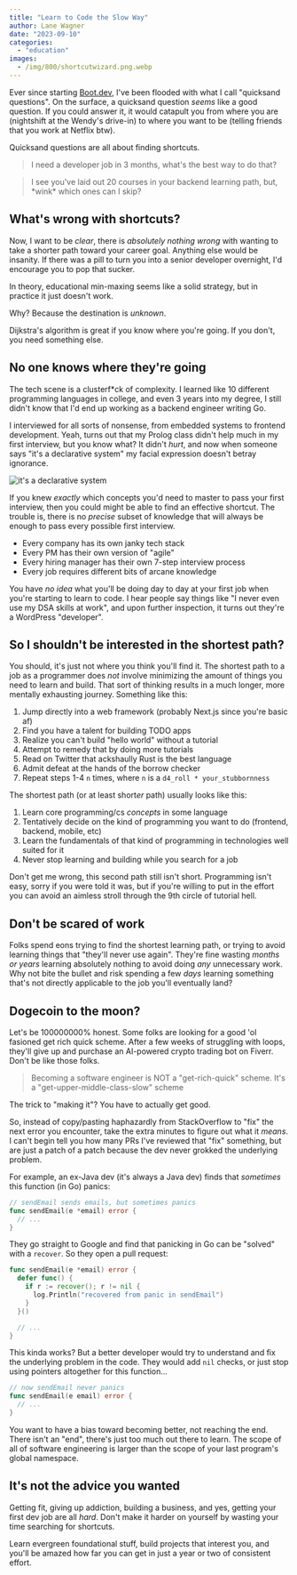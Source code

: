 ```yaml
---
title: "Learn to Code the Slow Way"
author: Lane Wagner
date: "2023-09-10"
categories: 
  - "education"
images:
  - /img/800/shortcutwizard.png.webp
---
```


Ever since starting [Boot.dev](https://www.boot.dev), I've been flooded with what I call "quicksand questions". On the surface, a quicksand question *seems* like a good question. If you could answer it, it would catapult you from where you are (nightshift at the Wendy's drive-in) to where you want to be (telling friends that you work at Netflix btw).

Quicksand questions are all about finding shortcuts.

> I need a developer job in 3 months, what's the best way to do that?

> I see you've laid out 20 courses in your backend learning path, but, \*wink\* which ones can I skip?

## What's wrong with shortcuts?

Now, I want to be *clear*, there is *absolutely nothing wrong* with wanting to take a shorter path toward your career goal. Anything else would be insanity. If there was a pill to turn you into a senior developer overnight, I'd encourage you to pop that sucker.

In theory, educational min-maxing seems like a solid strategy, but in practice it just doesn't work.

Why? Because the destination is *unknown*.

Dijkstra's algorithm is great if you know where you're going. If you don't, you need something else.

## No one knows where they're going

The tech scene is a clusterf*ck of complexity. I learned like 10 different programming languages in college, and even 3 years into my degree, I still didn't know that I'd end up working as a backend engineer writing Go.

I interviewed for all sorts of nonsense, from embedded systems to frontend development. Yeah, turns out that my Prolog class didn't help much in my first interview, but you know what? It didn't *hurt*, and now when someone says "it's a declarative system" my facial expression doesn't betray ignorance.

![it's a declarative system](/img/800/its-declarative.png.webp)

If you knew *exactly* which concepts you'd need to master to pass your first interview, then you could might be able to find an effective shortcut. The trouble is, there is no *precise* subset of knowledge that will always be enough to pass every possible first interview.

* Every company has its own janky tech stack
* Every PM has their own version of "agile"
* Every hiring manager has their own 7-step interview process
* Every job requires different bits of arcane knowledge

You have *no idea* what you'll be doing day to day at your first job when you're starting to learn to code. I hear people say things like "I never even use my DSA skills at work", and upon further inspection, it turns out they're a WordPress "developer".

## So I shouldn't be interested in the shortest path?

You should, it's just not where you think you'll find it. The shortest path to a job as a programmer does *not* involve minimizing the amount of things you need to learn and build. That sort of thinking results in a much longer, more mentally exhausting journey. Something like this:

1. Jump directly into a web framework (probably Next.js since you're basic af)
2. Find you have a talent for building TODO apps
3. Realize you can't build "hello world" without a tutorial
4. Attempt to remedy that by doing more tutorials
5. Read on Twitter that ackshaully Rust is the best language
6. Admit defeat at the hands of the borrow checker
7. Repeat steps 1-4 `n` times, where `n` is a `d4_roll * your_stubbornness`

The shortest path (or at least short*er* path) usually looks like this:

1. Learn core programming/cs *concepts* in some language
2. Tentatively decide on the kind of programming you want to do (frontend, backend, mobile, etc)
3. Learn the fundamentals of that kind of programming in technologies well suited for it
4. Never stop learning and building while you search for a job

Don't get me wrong, this second path still isn't short. Programming isn't easy, sorry if you were told it was, but if you're willing to put in the effort you can avoid an aimless stroll through the 9th circle of tutorial hell.

## Don't be scared of work

Folks spend eons trying to find the shortest learning path, or trying to avoid learning things that "they'll never use again". They're fine wasting *months or years* learning absolutely nothing to avoid doing *any* unnecessary work. Why not bite the bullet and risk spending a few *days* learning something that's not directly applicable to the job you'll eventually land?

## Dogecoin to the moon?

Let's be 100000000% honest. Some folks are looking for a good 'ol fasioned get rich quick scheme. After a few weeks of struggling with loops, they'll give up and purchase an AI-powered crypto trading bot on Fiverr. Don't be like those folks.

> Becoming a software engineer is NOT a "get-rich-quick" scheme. It's a "get-upper-middle-class-slow" scheme

The trick to "making it"? You have to actually get good.

So, instead of copy/pasting haphazardly from StackOverflow to "fix" the next error you encounter, take the extra minutes to figure out what it *means*. I can't begin tell you how many PRs I've reviewed that "fix" something, but are just a patch of a patch because the dev never grokked the underlying problem.

For example, an ex-Java dev (it's always a Java dev) finds that *sometimes* this function (in Go) panics:

```go
// sendEmail sends emails, but sometimes panics
func sendEmail(e *email) error {
  // ...
}
```

They go straight to Google and find that panicking in Go can be "solved" with a `recover`. So they open a pull request:

```go
func sendEmail(e *email) error {
  defer func() {
    if r := recover(); r != nil {
      log.Println("recovered from panic in sendEmail")
    }
  }()

  // ...
}
```

This kinda works? But a better developer would try to understand and fix the underlying problem in the code. They would add `nil` checks, or just stop using pointers altogether for this function...

```go
// now sendEmail never panics
func sendEmail(e email) error {
  // ...
}
```

You want to have a bias toward becoming better, not reaching the end. There isn't an "end", there's just too much out there to learn. The scope of all of software engineering is larger than the scope of your last program's global namespace.

## It's not the advice you wanted

Getting fit, giving up addiction, building a business, and yes, getting your first dev job are all *hard*. Don't make it harder on yourself by wasting your time searching for shortcuts.

Learn evergreen foundational stuff, build projects that interest you, and you'll be amazed how far you can get in just a year or two of consistent effort.
